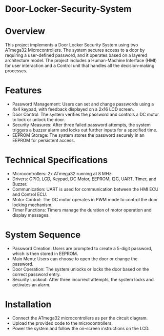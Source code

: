 # Door-Locker-Security-System
# Overview
This project implements a Door Locker Security System using two ATmega32 Microcontrollers. The system secures access to a door by requiring a user-defined password, and it operates based on a layered architecture model. The project includes a Human-Machine Interface (HMI) for user interaction and a Control unit that handles all the decision-making processes.

# Features
* Password Management: Users can set and change passwords using a 4x4 keypad, with feedback displayed on a 2x16 LCD screen.
* Door Control: The system verifies the password and controls a DC motor to lock or unlock the door.
* Security Measures: After three failed password attempts, the system triggers a buzzer alarm and locks out further inputs for a specified time.
* EEPROM Storage: The system stores the password securely in an EEPROM for persistent access.

# Technical Specifications
* Microcontrollers: 2x ATmega32 running at 8 MHz.
* Drivers: GPIO, LCD, Keypad, DC Motor, EEPROM, I2C, UART, Timer, and Buzzer.
* Communication: UART is used for communication between the HMI ECU and Control ECU.
* Motor Control: The DC motor operates in PWM mode to control the door locking mechanism.
* Timer Functions: Timers manage the duration of motor operation and display messages.

# System Sequence
* Password Creation: Users are prompted to create a 5-digit password, which is then stored in EEPROM.
* Main Menu: Users can choose to open the door or change the password.
* Door Operation: The system unlocks or locks the door based on the correct password entry.
* Security Lockout: After three incorrect attempts, the system locks and activates an alarm.

# Installation
* Connect the ATmega32 microcontrollers as per the circuit diagram.
* Upload the provided code to the microcontrollers.
* Power the system and follow the on-screen instructions on the LCD.
